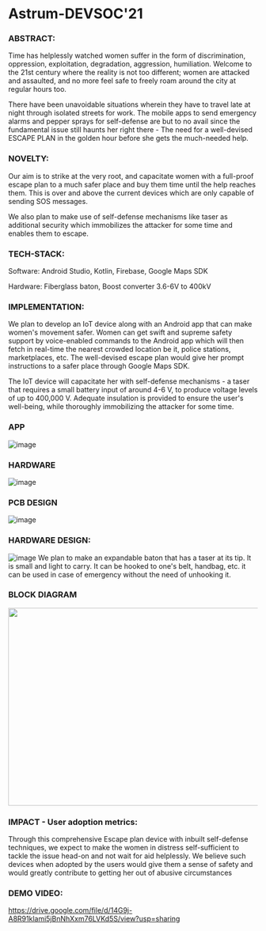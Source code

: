 # Astrum-DEVSOC'21
  
### ABSTRACT:
Time has helplessly watched women suffer in the form of discrimination, oppression, exploitation, degradation, aggression, humiliation. Welcome to the 21st century where the reality is not too different; women are attacked and assaulted, and no more feel safe to freely roam around the city at regular hours too.

There have been unavoidable situations wherein they have to travel late at night through isolated streets for work. The mobile apps to send emergency alarms and pepper sprays for self-defense are but to no avail since the fundamental issue still haunts her right there - The need for a well-devised ESCAPE PLAN in the golden hour before she gets the much-needed help.


### NOVELTY:
Our aim is to strike at the very root, and capacitate women with a full-proof escape plan to a much safer place and buy them time until the help reaches them. This is over and above the current devices which are only capable of sending SOS messages.

We also plan to make use of self-defense mechanisms like taser as additional security which immobilizes the attacker for some time and enables them to escape.

### TECH-STACK:
Software: Android Studio, Kotlin, Firebase, Google Maps SDK

Hardware: Fiberglass baton, Boost converter 3.6-6V to 400kV

### IMPLEMENTATION:
We plan to develop an IoT device along with an Android app that can make women's movement safer. Women can get swift and supreme safety support by voice-enabled commands to the Android app which will then fetch in real-time the nearest crowded location be it, police stations, marketplaces, etc. The well-devised escape plan would give her prompt instructions to a safer place through Google Maps SDK.

The IoT device will capacitate her with self-defense mechanisms - a taser that requires a small battery input of around 4-6 V, to produce voltage levels of up to 400,000 V. Adequate insulation is provided to ensure the user's well-being, while thoroughly immobilizing the attacker for some time.

### APP
![image](https://user-images.githubusercontent.com/43111126/116795092-09e7ef00-aaf0-11eb-8fcc-4d882b42cce0.png)

### HARDWARE
![image](https://user-images.githubusercontent.com/43111126/116795104-25eb9080-aaf0-11eb-896d-a6ed4bc731ec.png)

### PCB DESIGN
![image](https://user-images.githubusercontent.com/43111126/116795307-a19a0d00-aaf1-11eb-9349-0565c353ae66.png)

### HARDWARE DESIGN:
![image](https://user-images.githubusercontent.com/43111126/116795257-54b63680-aaf1-11eb-9600-d094f865f109.png)
We plan to make an expandable baton that has a taser at its tip. It is small and light to carry. It can be hooked to one's belt, handbag, etc. it can be used in case of emergency without the need of unhooking it. 


### BLOCK DIAGRAM
<img src="https://user-images.githubusercontent.com/43111126/116794549-5a108280-aaeb-11eb-9169-4ed2d3e86e46.png" width="600" height="400">

### IMPACT - User adoption metrics:
Through this comprehensive Escape plan device with inbuilt self-defense techniques, we expect to make the women in distress self-sufficient to tackle the issue head-on and not wait for aid helplessly. We believe such devices when adopted by the users would give them a sense of safety and would greatly contribute to getting her out of abusive circumstances

### DEMO VIDEO:
https://drive.google.com/file/d/14G9j-A8R91klami5jBnNhXxm76LVKd5S/view?usp=sharing

